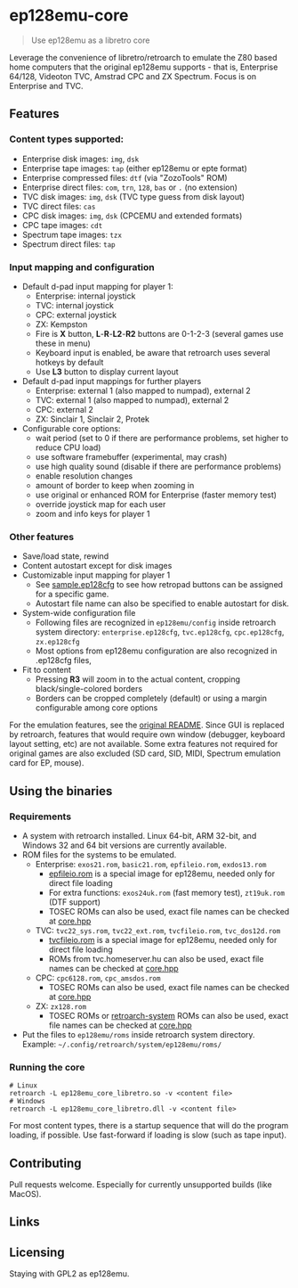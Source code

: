 # ep128emu-core
> Use ep128emu as a libretro core

Leverage the convenience of libretro/retroarch to emulate the Z80 based home 
computers that the original ep128emu supports - that is, Enterprise 64/128, 
Videoton TVC, Amstrad CPC and ZX Spectrum. Focus is on Enterprise and TVC.

## Features

### Content types supported:
* Enterprise disk images: `img`, `dsk`
* Enterprise tape images: `tap` (either ep128emu or epte format)
* Enterprise compressed files: `dtf` (via "ZozoTools" ROM)
* Enterprise direct files: `com`, `trn`, `128`, `bas` or `.` (no extension)
* TVC disk images: `img`, `dsk` (TVC type guess from disk layout)
* TVC direct files: `cas`
* CPC disk images: `img`, `dsk` (CPCEMU and extended formats)
* CPC tape images: `cdt`
* Spectrum tape images: `tzx`
* Spectrum direct files: `tap`

### Input mapping and configuration
* Default d-pad input mapping for player 1:
  * Enterprise: internal joystick
  * TVC: internal joystick
  * CPC: external joystick
  * ZX: Kempston
  * Fire is **X** button, **L**-**R**-**L2**-**R2** buttons are 0-1-2-3 (several games use these in menu)
  * Keyboard input is enabled, be aware that retroarch uses several hotkeys by default
  * Use **L3** button to display current layout
* Default d-pad input mappings for further players
  * Enterprise: external 1 (also mapped to numpad), external 2
  * TVC: external 1 (also mapped to numpad), external 2
  * CPC: external 2
  * ZX: Sinclair 1, Sinclair 2, Protek
* Configurable core options:
  * wait period (set to 0 if there are performance problems, set higher to reduce CPU load)
  * use software framebuffer (experimental, may crash)
  * use high quality sound (disable if there are performance problems)
  * enable resolution changes
  * amount of border to keep when zooming in
  * use original or enhanced ROM for Enterprise (faster memory test)
  * override joystick map for each user
  * zoom and info keys for player 1

### Other features
* Save/load state, rewind
* Content autostart except for disk images
* Customizable input mapping for player 1
  * See [sample.ep128cfg](core/sample.ep128cfg) to see how retropad buttons can be assigned for a specific game.
  * Autostart file name can also be specified to enable autostart for disk.
* System-wide configuration file
  * Following files are recognized in `ep128emu/config` inside retroarch system directory: `enterprise.ep128cfg`, `tvc.ep128cfg`, `cpc.ep128cfg`, `zx.ep128cfg`
  * Most options from ep128emu configuration are also recognized in .ep128cfg files,
* Fit to content
  * Pressing **R3** will zoom in to the actual content, cropping black/single-colored borders
  * Borders can be cropped completely (default) or using a margin configurable among core options

For the emulation features, see the [original README](README). Since GUI is replaced by retroarch, features that would require own window (debugger, keyboard layout setting, etc) are not available. Some extra features not required for original games are also excluded (SD card, SID, MIDI, Spectrum emulation card for EP, mouse).

## Using the binaries

### Requirements

* A system with retroarch installed. Linux 64-bit, ARM 32-bit, and Windows 32 and 64 bit versions are currently available.
* ROM files for the systems to be emulated.
  * Enterprise: `exos21.rom`, `basic21.rom`, `epfileio.rom`, `exdos13.rom`
    * [epfileio.rom](roms/epfileio.rom) is a special image for ep128emu, needed only for direct file loading
    * For extra functions: `exos24uk.rom` (fast memory test), `zt19uk.rom` (DTF support)
    * TOSEC ROMs can also be used, exact file names can be checked at [core.hpp](core/core.hpp)
  * TVC: `tvc22_sys.rom`, `tvc22_ext.rom`, `tvcfileio.rom`, `tvc_dos12d.rom`
    * [tvcfileio.rom](roms/tvcfileio.rom) is a special image for ep128emu, needed only for direct file loading
    * ROMs from tvc.homeserver.hu can also be used, exact file names can be checked at [core.hpp](core/core.hpp)
  * CPC: `cpc6128.rom`, `cpc_amsdos.rom`
    * TOSEC ROMs can also be used, exact file names can be checked at [core.hpp](core/core.hpp)
  * ZX: `zx128.rom`
    * TOSEC ROMs or [retroarch-system](https://github.com/Abdess/retroarch_system/tree/libretro/Sinclair%20-%20ZX%20Spectrum) ROMs can also be used, exact file names can be checked at [core.hpp](core/core.hpp)
* Put the files to `ep128emu/roms` inside retroarch system directory. Example: `~/.config/retroarch/system/ep128emu/roms/`

### Running the core
```shell
# Linux
retroarch -L ep128emu_core_libretro.so -v <content file>
# Windows
retroarch -L ep128emu_core_libretro.dll -v <content file>
```
For most content types, there is a startup sequence that will do the program loading, if possible. Use fast-forward if loading is slow (such as tape input).


## Contributing

Pull requests welcome. Especially for currently unsupported builds (like MacOS).

## Links


## Licensing

Staying with GPL2 as ep128emu.
